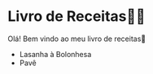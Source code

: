 # Livro de Receitas:woman_cook:

Olá! Bem vindo ao meu livro de receitas:wave:

- Lasanha à Bolonhesa
- Pavê
